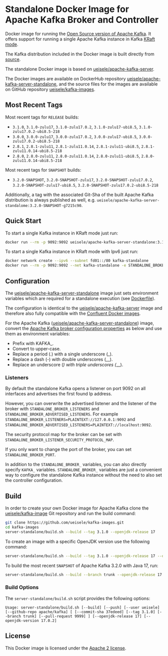 # Standalone Docker Image for Apache Kafka Broker and Controller

Docker image for running the [Open Source version of Apache Kafka](https://github.com/apache/kafka/).
It offers support for running a single Apache Kafka instance in Kafka [KRaft mode](https://github.com/apache/kafka/blob/3.1.0/config/kraft/README.md).

The Kafka distribution included in the Docker image is built directly from [source](https://github.com/apache/kafka/).

The standalone Docker image is based on [ueisele/apache-kafka-server](https://hub.docker.com/repository/docker/ueisele/apache-kafka-server). 

The Docker images are available on DockerHub repository [ueisele/apache-kafka-server-standalone](https://hub.docker.com/repository/docker/ueisele/apache-kafka-server), and the source files for the images are available on GitHub repository [ueisele/kafka-images](https://github.com/ueisele/kafka-images).

## Most Recent Tags

Most recent tags for `RELEASE` builds:

* `3.1.0`, `3.1.0-zulu17`, `3.1.0-zulu17.0.2`, `3.1.0-zulu17-ubi8.5`, `3.1.0-zulu17.0.2-ubi8.5-218`
* `3.0.0`, `3.0.0-zulu17`, `3.0.0-zulu17.0.2`, `3.0.0-zulu17-ubi8.5`, `3.0.0-zulu17.0.2-ubi8.5-218`
* `2.8.1`, `2.8.1-zulu11`, `2.8.1-zulu11.0.14`, `2.8.1-zulu11-ubi8.5`, `2.8.1-zulu11.0.14-ubi8.5-218`
* `2.8.0`, `2.8.0-zulu11`, `2.8.0-zulu11.0.14`, `2.8.0-zulu11-ubi8.5`, `2.8.0-zulu11.0.14-ubi8.5-218`

Most recent tags for `SNAPSHOT` builds:

* `3.2.0-SNAPSHOT`, `3.2.0-SNAPSHOT-zulu17`, `3.2.0-SNAPSHOT-zulu17.0.2`, `3.2.0-SNAPSHOT-zulu17-ubi8.5`, `3.2.0-SNAPSHOT-zulu17.0.2-ubi8.5-218`

Additionally, a tag with the associated Git-Sha of the built Apache Kafka distribution is always published as well, e.g. `ueisele/apache-kafka-server-standalome:3.2.0-SNAPSHOT-g7215c90`.

## Quick Start

To start a single Kafka instance in KRaft mode just run: 

```bash
docker run --rm -p 9092:9092 ueisele/apache-kafka-server-standalone:3.1.0
```

To start a single Kafka instance in KRaft mode with Ipv6 just run: 

```bash
docker network create --ipv6 --subnet fd01::/80 kafka-standalone
docker run --rm -p 9092:9092 --net kafka-standalone -e STANDALONE_BROKER_IP_VERSION=ipv6 ueisele/apache-kafka-server-standalone:3.1.0
```

## Configuration

The [ueisele/apache-kafka-server-standalone](https://hub.docker.com/repository/registry-1.docker.io/ueisele/apache-kafka-server/) image just sets environment variables which are required for a standalone execution (see [Dockerfile](server-standalone/Dockerfile.ubi8)). 

The configuration is identical to the [ueisele/apache-kafka-server](https://hub.docker.com/repository/docker/ueisele/apache-kafka-server) image and therefore also fully compatible with the [Confluent Docker images](https://docs.confluent.io/platform/current/installation/docker/config-reference.html#confluent-ak-configuration).

For the Apache Kafka ([ueisele/apache-kafka-server-standalone](https://hub.docker.com/repository/registry-1.docker.io/ueisele/apache-kafka-server/)) image, convert the [Apache Kafka broker configuration properties](https://kafka.apache.org/documentation/#brokerconfigs) as below and use them as environment variables:

* Prefix with KAFKA_.
* Convert to upper-case.
* Replace a period (.) with a single underscore (_).
* Replace a dash (-) with double underscores (__).
* Replace an underscore (_) with triple underscores (___).

### Listeners

By default the standalone Kafka opens a listener on port 9092 on all interfaces and advertises the first found Ip address.

However, you can overwrite the advertised listener and the listener of the broker with `STANDALONE_BROKER_LISTENERS` and `STANDALONE_BROKER_ADVERTISED_LISTENERS`.
For example `STANDALONE_BROKER_LISTENERS=PLAINTEXT://127.0.0.1:9092` and `STANDALONE_BROKER_ADVERTISED_LISTENERS=PLAINTEXT://localhost:9092`.

The security protocol map for the broker can be set with `STANDALONE_BROKER_LISTENER_SECURITY_PROTOCOL_MAP`.

If you only want to change the port of the broker, you can set `STANDALONE_BROKER_PORT`.

In addition to the `STANDALONE_BROKER_` variables, you can also directly specify `KAFKA_` variables.
`STANDALONE_BROKER_` variables are just a convenient way to configure the standalone Kafka instance without the need to also set the controller configuration. 

## Build

In order to create your own Docker image for Apache Kafka clone the [ueisele/kafka-image](https://github.com/ueisele/kafka-images) Git repository and run the build command:

```bash
git clone https://github.com/ueisele/kafka-images.git
cd kafka-images
server-standalone/build.sh --build --tag 3.1.0 --openjdk-release 17
```

To create an image with a specific OpenJDK version use the following command:

```bash
server-standalone/build.sh --build --tag 3.1.0 --openjdk-release 17 --openjdk-version 17.0.2
```

To build the most recent `SNAPSHOT` of Apache Kafka 3.2.0 with Java 17, run:

```bash
server-standalone/build.sh --build --branch trunk --openjdk-release 17
```

### Build Options

The `server-standalone/build.sh` script provides the following options:

`Usage: server-standalone/build.sh [--build] [--push] [--user ueisele] [--github-repo apache/kafka] [ [--commit-sha 37edeed] [--tag 3.1.0] [--branch trunk] [--pull-request 9999] ] [--openjdk-release 17] [--openjdk-version 17.0.2]`

## License 

This Docker image is licensed under the [Apache 2 license](https://github.com/ueisele/kafka-images/blob/main/LICENSE).